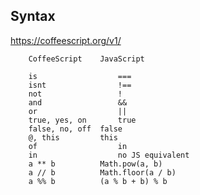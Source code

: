Syntax
-------
https://coffeescript.org/v1/

        CoffeeScript	JavaScript
        
        is	                ===
        isnt    	        !==
        not	                !
        and	                &&
        or	                ||
        true, yes, on       true
        false, no, off	false
        @, this	        this
        of	                in
        in	                no JS equivalent
        a ** b	        Math.pow(a, b)
        a // b	        Math.floor(a / b)
        a %% b	        (a % b + b) % b
